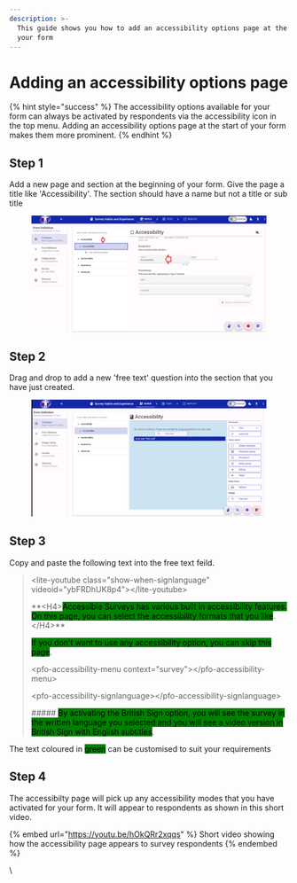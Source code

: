 ```yaml
---
description: >-
  This guide shows you how to add an accessibility options page at the start of
  your form
---
```


# Adding an accessibility options page

{% hint style="success" %}
The accessibility options available for your form can always be activated by respondents via the accessibility icon in the top menu.  Adding an accessibility options page at the start of your form makes them more prominent.
{% endhint %}

## Step 1

Add a new page and section at the beginning of your form.  Give the page a title like 'Accessibility'.  The section should have a name but not a title or sub title

&#x20;

<figure><img src="../../../.gitbook/assets/image (1) (1) (1) (2).png" alt="Screenshot showing a new page and section being added at the beginning of a form"><figcaption></figcaption></figure>

## Step 2

Drag and drop to add a new 'free text' question into the section that you have just created.

<figure><img src="../../../.gitbook/assets/image (6) (1).png" alt="Screenshot showing a new &#x27;Free Text&#x27; feild being added to the form.  By dragging the question type from the left hand column and dropping into the middle section of the page."><figcaption></figcaption></figure>

## Step 3

Copy and paste the following text into the free text feild.

> \<lite-youtube class="show-when-signlanguage" videoid="ybFRDhUK8p4">\</lite-youtube>
>
> \*\*\<H4><mark style="background-color:green;">Accessible Surveys has various built in accessibility features. On this page, you can select the accessibility formats that you like</mark>.\</H4>\*\*
>
> <mark style="background-color:green;">If you don't want to use any accessibility option, you can skip this page</mark>.
>
> \<pfo-accessibility-menu context="survey">\</pfo-accessibility-menu>
>
> \<pfo-accessibility-signlanguage>\</pfo-accessibility-signlanguage>
>
> \##### <mark style="background-color:green;">By activating the British Sign option, you will see the survey in the written language you selected and you will see a video version in British Sign with English subtitles</mark>.&#x20;
>
>

The text coloured in <mark style="background-color:green;">green</mark> can be customised to suit your requirements

## Step 4

The accessibilty page will pick up any accessibility modes that you have activated for your form.  It will appear to respondents as shown in this short video.

{% embed url="https://youtu.be/hOkQRr2xqqs" %}
Short video showing how the accessibility page appears to survey respondents
{% endembed %}

\


